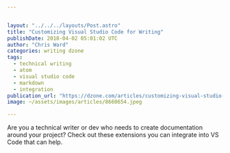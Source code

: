 ```yaml
---


layout: "../../../layouts/Post.astro"
title: "Customizing Visual Studio Code for Writing"
publishDate: 2018-04-02 05:01:02 UTC
author: "Chris Ward"
categories: writing dzone
tags:
  - technical writing
  - atom
  - visual studio code
  - markdown
  - integration
publication_url: "https://dzone.com/articles/customizing-visual-studio-code-for-writing"
image: ~/assets/images/articles/8660654.jpeg

---
```

Are you a technical writer or dev who needs to create documentation around your project? Check out these extensions you can integrate into VS Code that can help.

